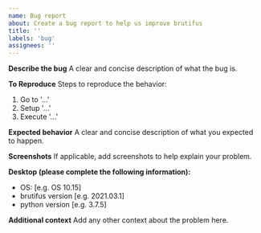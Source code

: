 ```yaml
---
name: Bug report
about: Create a bug report to help us improve brutifus
title: ''
labels: 'bug'
assignees: ''
---
```


**Describe the bug**
A clear and concise description of what the bug is.

**To Reproduce**
Steps to reproduce the behavior:
1. Go to '...'
2. Setup '...'
3. Execute '...'

**Expected behavior**
A clear and concise description of what you expected to happen.

**Screenshots**
If applicable, add screenshots to help explain your problem.

**Desktop (please complete the following information):**
 - OS: [e.g. OS 10.15]
 - brutifus version [e.g. 2021.03.1]
 - python version [e.g. 3.7.5]

**Additional context**
Add any other context about the problem here.
